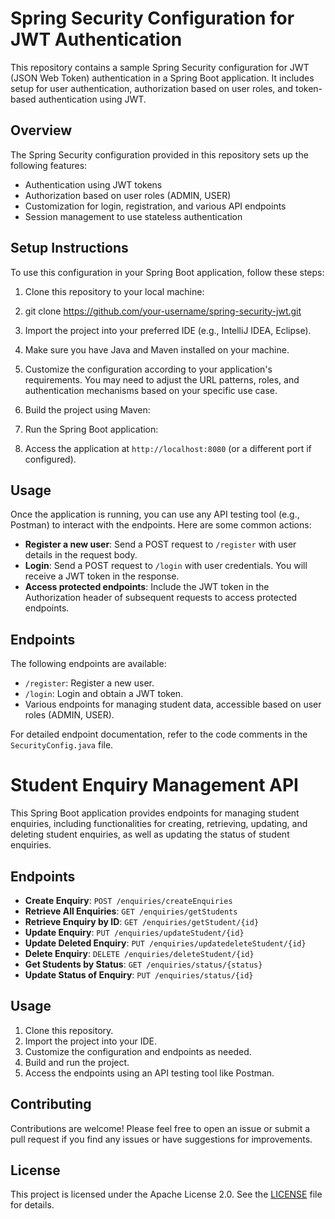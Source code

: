 # Spring Security Configuration for JWT Authentication

This repository contains a sample Spring Security configuration for JWT (JSON Web Token) authentication in a Spring Boot application. It includes setup for user authentication, authorization based on user roles, and token-based authentication using JWT.

## Overview

The Spring Security configuration provided in this repository sets up the following features:

- Authentication using JWT tokens
- Authorization based on user roles (ADMIN, USER)
- Customization for login, registration, and various API endpoints
- Session management to use stateless authentication

## Setup Instructions

To use this configuration in your Spring Boot application, follow these steps:

1. Clone this repository to your local machine:

2. git clone https://github.com/your-username/spring-security-jwt.git

3. Import the project into your preferred IDE (e.g., IntelliJ IDEA, Eclipse).

4. Make sure you have Java and Maven installed on your machine.

5. Customize the configuration according to your application's requirements. You may need to adjust the URL patterns, roles, and authentication mechanisms based on your specific use case.

6. Build the project using Maven:

7. Run the Spring Boot application:


8. Access the application at `http://localhost:8080` (or a different port if configured).

## Usage

Once the application is running, you can use any API testing tool (e.g., Postman) to interact with the endpoints. Here are some common actions:

- **Register a new user**: Send a POST request to `/register` with user details in the request body.
- **Login**: Send a POST request to `/login` with user credentials. You will receive a JWT token in the response.
- **Access protected endpoints**: Include the JWT token in the Authorization header of subsequent requests to access protected endpoints.

## Endpoints

The following endpoints are available:

- `/register`: Register a new user.
- `/login`: Login and obtain a JWT token.
- Various endpoints for managing student data, accessible based on user roles (ADMIN, USER).

For detailed endpoint documentation, refer to the code comments in the `SecurityConfig.java` file.

# Student Enquiry Management API

This Spring Boot application provides endpoints for managing student enquiries, including functionalities for creating, retrieving, updating, and deleting student enquiries, as well as updating the status of student enquiries.

## Endpoints

- **Create Enquiry**: `POST /enquiries/createEnquiries`
- **Retrieve All Enquiries**: `GET /enquiries/getStudents`
- **Retrieve Enquiry by ID**: `GET /enquiries/getStudent/{id}`
- **Update Enquiry**: `PUT /enquiries/updateStudent/{id}`
- **Update Deleted Enquiry**: `PUT /enquiries/updatedeleteStudent/{id}`
- **Delete Enquiry**: `DELETE /enquiries/deleteStudent/{id}`
- **Get Students by Status**: `GET /enquiries/status/{status}`
- **Update Status of Enquiry**: `PUT /enquiries/status/{id}`

## Usage

1. Clone this repository.
2. Import the project into your IDE.
3. Customize the configuration and endpoints as needed.
4. Build and run the project.
5. Access the endpoints using an API testing tool like Postman.

## Contributing

Contributions are welcome! Please feel free to open an issue or submit a pull request if you find any issues or have suggestions for improvements.

## License

This project is licensed under the Apache License 2.0. See the [LICENSE](mvwn) file for details.





